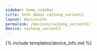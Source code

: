 ```yaml
---
sidebar: home_sidebar
title: Info about caihong_varient2
layout: deviceinfo
permalink: /devices/caihong_varient2/
device: caihong_varient2
---
```

{% include templates/device_info.md %}
